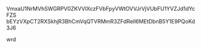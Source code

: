 VmxaU1NrMVhSWGRPV0ZKVVlXczFVbFpyVWtOVVJrVjVUbFU1YVZJd1dYcFZS
bEYzVXpCT2RXSkhjR3BhCmVqQTVRMmR3ZFdRell6MEtDbnB5Y1E9PQoKd3J6

wrd